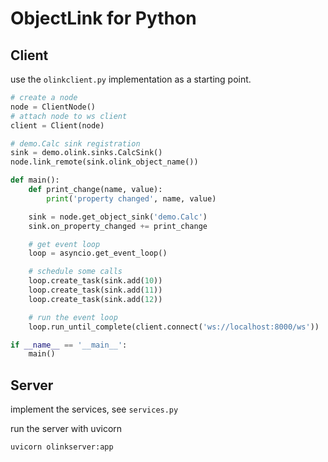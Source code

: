 # ObjectLink for Python

## Client

use the `olinkclient.py` implementation as a starting point.

```py
# create a node
node = ClientNode()
# attach node to ws client
client = Client(node)

# demo.Calc sink registration
sink = demo.olink.sinks.CalcSink()
node.link_remote(sink.olink_object_name())

def main():
    def print_change(name, value):
        print('property changed', name, value)

    sink = node.get_object_sink('demo.Calc')
    sink.on_property_changed += print_change

    # get event loop
    loop = asyncio.get_event_loop()

    # schedule some calls
    loop.create_task(sink.add(10))
    loop.create_task(sink.add(11))
    loop.create_task(sink.add(12))

    # run the event loop
    loop.run_until_complete(client.connect('ws://localhost:8000/ws'))

if __name__ == '__main__':
    main()
```

## Server

implement the services, see `services.py`

run the server with uvicorn

```py
uvicorn olinkserver:app
```